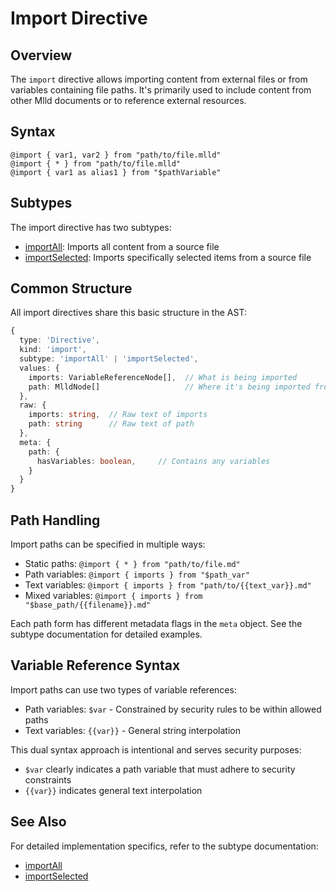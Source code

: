 # Import Directive

## Overview

The `import` directive allows importing content from external files or from variables containing file paths. It's primarily used to include content from other Mlld documents or to reference external resources.

## Syntax

```
@import { var1, var2 } from "path/to/file.mlld"
@import { * } from "path/to/file.mlld"
@import { var1 as alias1 } from "$pathVariable"
```

## Subtypes

The import directive has two subtypes:

- [importAll](./importAll.md): Imports all content from a source file
- [importSelected](./importSelected.md): Imports specifically selected items from a source file

## Common Structure

All import directives share this basic structure in the AST:

```typescript
{
  type: 'Directive',
  kind: 'import',
  subtype: 'importAll' | 'importSelected',
  values: {
    imports: VariableReferenceNode[],  // What is being imported
    path: MlldNode[]                   // Where it's being imported from
  },
  raw: {
    imports: string,  // Raw text of imports
    path: string      // Raw text of path
  },
  meta: {
    path: {
      hasVariables: boolean,     // Contains any variables
    }
  }
}
```

## Path Handling

Import paths can be specified in multiple ways:

- Static paths: `@import { * } from "path/to/file.md"`
- Path variables: `@import { imports } from "$path_var"`
- Text variables: `@import { imports } from "path/to/{{text_var}}.md"`
- Mixed variables: `@import { imports } from "$base_path/{{filename}}.md"`

Each path form has different metadata flags in the `meta` object. See the subtype documentation for detailed examples.

## Variable Reference Syntax

Import paths can use two types of variable references:
- Path variables: `$var` - Constrained by security rules to be within allowed paths
- Text variables: `{{var}}` - General string interpolation

This dual syntax approach is intentional and serves security purposes:
- `$var` clearly indicates a path variable that must adhere to security constraints
- `{{var}}` indicates general text interpolation


## See Also

For detailed implementation specifics, refer to the subtype documentation:

- [importAll](./importAll.md)
- [importSelected](./importSelected.md)